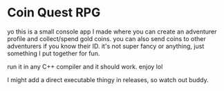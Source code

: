 # Coin Quest RPG

yo this is a small console app I made where you can create an adventurer profile and collect/spend gold coins. you can also send coins to other adventurers if you know their ID. it's not super fancy or anything, just something I put together for fun.

run it in any C++ compiler and it should work. enjoy lol

I might add a direct executable thingy in releases, so watch out buddy.
